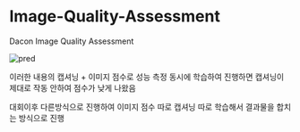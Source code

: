 # Image-Quality-Assessment
Dacon Image Quality Assessment

![pred](https://github.com/ttony0321/Image-Quality-Assessment/assets/48801180/eda5be56-3872-4099-8af1-31f673270630)

이러한 내용의 캡셔닝 + 이미지 점수로 성능 측정
동시에 학습하여 진행하면 캡셔닝이 제대로 작동 안하여 점수가 낮게 나왔음


대회이후 다른방식으로 진행하여 이미지 점수 따로 캡셔닝 따로 학습해서 결과물을 합치는 방식으로 진행

